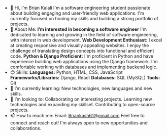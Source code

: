 - 👋 Hi, I’m Brian Kalali I'm a software engineering student passionate about building engaging and user-friendly web applications.  I'm currently focused on honing my skills and building a strong portfolio of projects.
- 👀 About Me: **I’m interested in becoming a software engineer** I'm dedicated to learning and growing in the field of software engineering, with interest in web development.
**Web Development Enthusiast:** I excel at creating responsive and visually appealing websites. I enjoy the challenge of translating design concepts into functional and efficient code.
**Python & Django Proficient:** I'm proficient in Python and have experience building web applications using the Django framework. I'm comfortable working with databases and implementing backend logic.
- 😊 Skills: **Languages:** Python, HTML, CSS, JavaScript
             **Frameworks/Libraries:** Django, React
             **Databases:**  SQL (MySQL)
             **Tools:** Git
- 🌱 I’m currently learning: New technologies, new languages and new skills.  
- 💞️ I’m looking to: Collaborating on interesting projects. Learning new technologies and expanding my skillset. Contributing to open-source projects.
- 📫 How to reach me: Email: Briankash61@gmail.com Feel free to connect and reach out!  I'm always open to new opportunities and collaborations.
<!---
Bri-ankash/Bri-ankash is a ✨ special ✨ repository because its `README.md` (this file) appears on your GitHub profile.
You can click the Preview link to take a look at your changes.
--->
